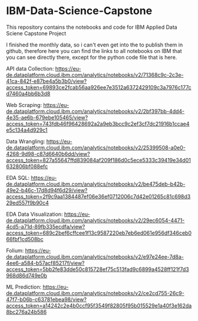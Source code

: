 # IBM-Data-Science-Capstone

This repository contains the notebooks and code for IBM Applied Data Sciene Capstone Project

I finished the monthly data, so i can't even get into the to publish them in github, 
therefore here you can find the links to all notebooks on IBM that you can see directly there, except for the python code file that is here.

API data Collection: https://eu-de.dataplatform.cloud.ibm.com/analytics/notebooks/v2/71368c9c-2c3e-41ca-842f-e87be4a5b3b0/view?access_token=69893ce2fcab56aa926ee7e3512a6372429109c3a7976c177cd7460a4bb6b3d8

Web Scraping: https://eu-de.dataplatform.cloud.ibm.com/analytics/notebooks/v2/2bf397bb-4dd4-4e35-ae6b-679ebe105465/view?access_token=743fdb46f96428692a2a9eb3bcc9c2ef3cf7dc21916b1ccae4e5c134a4d929c1

Data Wrangling: https://eu-de.dataplatform.cloud.ibm.com/analytics/notebooks/v2/25399508-a0e0-4268-9d98-c87d6640b6dd/view?access_token=827a55647ffd839084af209f186d0c5ece5333c39419e34d01632806bf088efc

EDA SQL: https://eu-de.dataplatform.cloud.ibm.com/analytics/notebooks/v2/be475deb-b42b-49e2-b46c-17d8d94f6d29/view?access_token=2f9c9aa1384487ef06e36ef0712006c7d42e01265c81c698d329ed557f9b90c4

EDA Data Visualization: https://eu-de.dataplatform.cloud.ibm.com/analytics/notebooks/v2/29ec6054-4471-4cd5-a71d-89fb335ecdfa/view?access_token=689c2bef6cffcee1f13c9587220eb7eb6ed061e956df346ceb066fbf1cd508bc

Folium: https://eu-de.dataplatform.cloud.ibm.com/analytics/notebooks/v2/e97e24ee-7d8a-4ee6-a584-b57acf85217f/view?access_token=5bb2fe83dde50c815728ef75c513fad9c6899a4528ff121f7d3968d86d749e0b

ML Prediction: https://eu-de.dataplatform.cloud.ibm.com/analytics/notebooks/v2/ce2cd755-26c9-47f7-b06b-c63781ebea98/view?access_token=a14242c2e4b0ccf95f3549f82805f95b015529e1a40f3e162da8bc276a24b586
